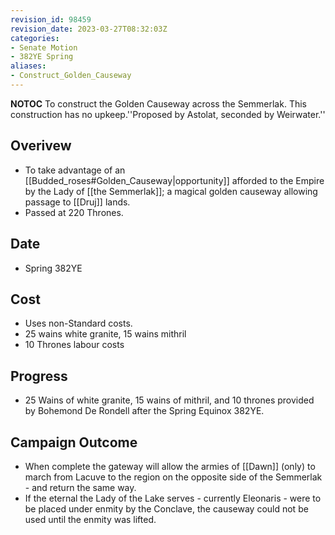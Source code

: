 ```yaml
---
revision_id: 98459
revision_date: 2023-03-27T08:32:03Z
categories:
- Senate Motion
- 382YE Spring
aliases:
- Construct_Golden_Causeway
---
```



__NOTOC__
To construct the Golden Causeway across the Semmerlak. This construction has no upkeep.''Proposed by Astolat, seconded by Weirwater.''
## Overivew
* To take advantage of an [[Budded_roses#Golden_Causeway|opportunity]] afforded to the Empire by the Lady of [[the Semmerlak]]; a magical golden causeway allowing passage to [[Druj]] lands.
* Passed at 220 Thrones.
## Date
* Spring 382YE
## Cost
* Uses non-Standard costs.
* 25 wains white granite, 15 wains mithril
* 10 Thrones labour costs

## Progress
* 25 Wains of white granite, 15 wains of mithril, and 10 thrones provided by Bohemond De Rondell after the Spring Equinox 382YE.

## Campaign Outcome
* When complete the gateway will allow the armies of [[Dawn]] (only) to march from Lacuve to the region on the opposite side of the Semmerlak - and return the same way.
* If the eternal the Lady of the Lake serves - currently Eleonaris - were to be placed under enmity by the Conclave, the causeway could not be used until the enmity was lifted.